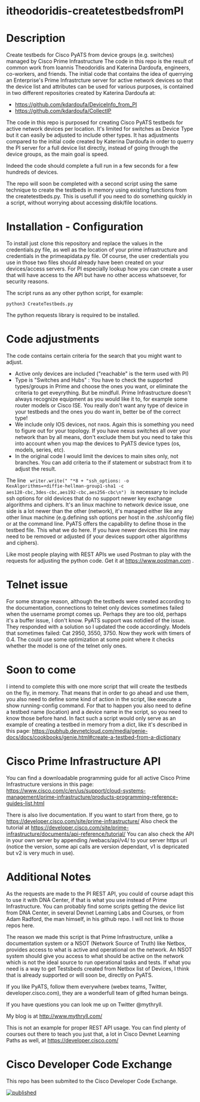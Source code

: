 # itheodoridis-createtestbedsfromPI
# Description

Create testbeds for Cisco PyATS from device groups (e.g. switches) managed by Cisco Prime Infrastructure
The code in this repo is the result of common work from Ioannis Theodoridis and Katerina Dardoufa, engineers, co-workers, and friends.
The initial code that contains the idea of querrying an Enterprise's Prime Infrastrcture server for active network devices so that the device list and attributes can be used for various purposes, is contained in two different repositories created by Katerina Dardoufa at:
- https://github.com/kdardoufa/DeviceInfo_from_PI
- https://github.com/kdardoufa/CollectIP

The code in this repo is purposed for creating Cisco PyATS testbeds for active network devices per location. It's limited for switches as Device Type but it can easily be adjusted to include other types. It has adjustments compared to the initial code created by Katerina Dardoufa in order to querry the PI server for a full device list directly, instead of going through the device groups, as the main goal is speed.

Indeed the code should complete a full run in a few seconds for a few hundreds of devices.

The repo will soon be completed with a second script using the same technique to create the testbeds in memory using existing functions from the createtestbeds.py. This is usefull if you need to do something quickly in a script, without worrying about accessing disk/file locations.

# Installation - Configuration

To install just clone this repository and replace the values in the credentials.py file, as well as the location of your prime infrastructure and credentials in the primeapidata.py file.
Of course, the user credentials you use in those two files should already have been created on your devices/access servers. For PI especially lookup how you can create a user that will have access to the API but have no other access whatsoever, for security reasons.

The script runs as any other python script, for example:

<code>python3 CreateTestbeds.py</code>

The python requests library is required to be installed.

# Code adjustments
The code contains certain criteria for the search that you might want to adjust.
- Active only devices are included ("reachable" is the term used with PI)
- Type is "Switches and Hubs" : You have to check the supported types/groups in Prime and choose the ones you want, or eliminate the criteria to get eveyrything. But be mindfull. Prime Infrastructure doesn't always recognize equipment as you would like it to, for example some router models or Cisco ISE. You really don't want any type of device in your testbeds and the ones you do want in, better be of the correct type!
- We include only IOS devices, not nxos. Again this is something you need to figure out for your topology. If you have nexus switches all over your network than by all means, don't exclude them but you need to take this into account when you map the devices to PyATS device types (os, models, series, etc).
- In the original code I would limit the devices to main sites only, not branches. You can add criteria to the if statement or substract from it to adjust the result.

The line 
<code> writer.write(" "*8 + "ssh_options: -o KexAlgorithms=+diffie-hellman-group1-sha1 -c aes128-cbc,3des-cbc,aes192-cbc,aes256-cbc\n") </code>
is necessary to include ssh options for old devices that do no support newer key exchange algorithms and ciphers. It's an linux machine to network device issue, one side is a lot newer than the other (network), it's managed either like any other linux machine (e.g.defining ssh options per host in the .ssh/config file) or at the command line. PyATS offers the capability to define those in the testbed file. This what we do here. If you have newer devices this line may need to be removed or adjusted (if your devices support other algorithms and ciphers).

Like most people playing with REST APIs we used Postman to play with the requests for adjusting the python code. Get it at https://www.postman.com .

# Telnet issue
For some strange reason, although the testbeds were created according to the documentation, connections to telnet only devices sometimes failed when the username prompt comes up. Perhaps they are too old, perhaps it's a buffer issue, I don't know. 
PyATS support was notidied of the issue. They responded with a solution so I updated the code accordingly.
Models that sometimes failed: Cat 2950, 3550, 3750. Now they work with timers of 0.4.
The could use some optimization at some point where it checks whether the model is one of the telnet only ones.

# Soon to come
I intend to complete this with one more script that will create the testbeds on the fly, in memory. That means that in order to go ahead and use them, you also need to define some kind of action in the script, like execute a show running-config command. For that to happen you also need to define a testbed name (location) and a device name in the script, so you need to know those before hand. In fact such a script would only serve as an example of creating a testbed in memory from a dict, like it's described in this page:
https://pubhub.devnetcloud.com/media/genie-docs/docs/cookbooks/genie.html#create-a-testbed-from-a-dictionary 

# Cisco Prime Infrastructure API
You can find a downloadable programming guide for all active Cisco Prime Infrastructure versions in this page:
https://www.cisco.com/c/en/us/support/cloud-systems-management/prime-infrastructure/products-programming-reference-guides-list.html

There is also live documentation. If you want to start from there, go to https://developer.cisco.com/site/prime-infrastructure/
Also check the tutorial at https://developer.cisco.com/site/prime-infrastructure/documents/api-reference/tutorial/ 
You can also check the API in your own server by appending /webacs/api/v4/ to your server https url (notice the version, some api calls are version dependant, v1 is depricated but v2 is very much in use).

# Additional Notes

As the requests are made to the PI REST API, you could of course adapt this to use it with DNA Center, if that is what you use instead of Prime Infrastructure. You can probably find some scripts getting the device list from DNA Center, in several Devnet Learning Labs and Courses, or from Adam Radford, the man himself, in his github repo. I will not link to those repos here.

The reason we made this script is that Prime Infrastructure, unlike a documentation system or a NSOT (Network Source of Truth) like Netbox, provides access to what is active and operational on the network. An NSOT system should give you access to what should be active on the network which is not the ideal source to run operational tasks and tests. If what you need is a way to get Testsbeds created from Netbox list of Devices, I think that is already supported or will soon be, directly on PyATS.

If you like PyATS, follow them everywhere (webex teams, Twitter, developer.cisco.com), they are a wonderfull team of gifted human beings.

If you have questions you can look me up on Twitter @mythryll. 

My blog is at http://www.mythryll.com/

This is not an example for proper REST API usage. You can find plenty of courses out there to teach you just that, a lot in Cisco Devnet Learning Paths as well, at https://developer.cisco.com/

# Cisco Developer Code Exchange
This repo has been submited to the Cisco Developer Code Exchange.

[![published](https://static.production.devnetcloud.com/codeexchange/assets/images/devnet-published.svg)](https://developer.cisco.com/codeexchange/github/repo/itheodoridis/itheodoridis-createtestbedsfromPI)
